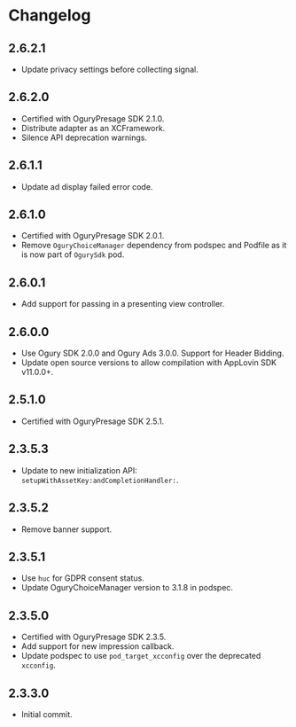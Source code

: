 # Changelog

## 2.6.2.1
* Update privacy settings before collecting signal. 

## 2.6.2.0
* Certified with OguryPresage SDK 2.1.0.
* Distribute adapter as an XCFramework.
* Silence API deprecation warnings.

## 2.6.1.1
* Update ad display failed error code.

## 2.6.1.0
* Certified with OguryPresage SDK 2.0.1.
* Remove `OguryChoiceManager` dependency from podspec and Podfile as it is now part of `OgurySdk` pod.

## 2.6.0.1
* Add support for passing in a presenting view controller.

## 2.6.0.0
* Use Ogury SDK 2.0.0 and Ogury Ads 3.0.0. Support for Header Bidding.
* Update open source versions to allow compilation with AppLovin SDK v11.0.0+.

## 2.5.1.0
* Certified with OguryPresage SDK 2.5.1.

## 2.3.5.3
* Update to new initialization API: `setupWithAssetKey:andCompletionHandler:`.

## 2.3.5.2
* Remove banner support.

## 2.3.5.1
* Use `huc` for GDPR consent status.
* Update OguryChoiceManager version to 3.1.8 in podspec.

## 2.3.5.0
* Certified with OguryPresage SDK 2.3.5.
* Add support for new impression callback.
* Update podspec to use `pod_target_xcconfig` over the deprecated `xcconfig`.

## 2.3.3.0
* Initial commit.
